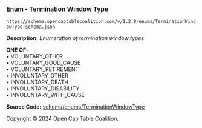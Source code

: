 ### Enum - Termination Window Type

`https://schema.opencaptablecoalition.com/v/1.2.0/enums/TerminationWindowType.schema.json`

**Description:** _Enumeration of termination window types_

**ONE OF:**</br>&bull; VOLUNTARY_OTHER </br>&bull; VOLUNTARY_GOOD_CAUSE </br>&bull; VOLUNTARY_RETIREMENT </br>&bull; INVOLUNTARY_OTHER </br>&bull; INVOLUNTARY_DEATH </br>&bull; INVOLUNTARY_DISABILITY </br>&bull; INVOLUNTARY_WITH_CAUSE

**Source Code:** [schema/enums/TerminationWindowType](../../../../schema/enums/TerminationWindowType.schema.json)

Copyright © 2024 Open Cap Table Coalition.
